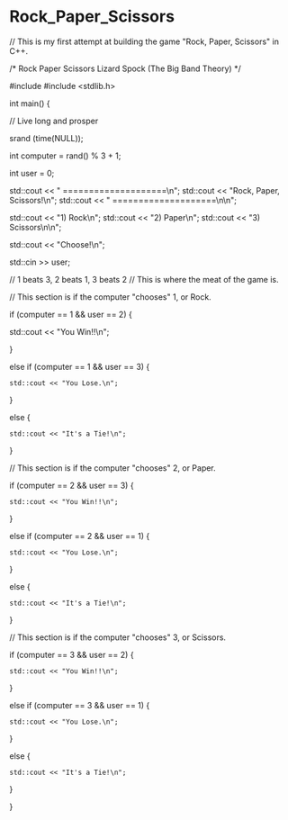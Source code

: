 # Rock_Paper_Scissors

// This is my first attempt at building the game "Rock, Paper, Scissors" in C++.

/*
Rock Paper Scissors Lizard Spock
(The Big Band Theory)
*/

#include <iostream>
#include <stdlib.h>

int main() {

  // Live long and prosper

srand (time(NULL));

int computer = rand() % 3 + 1;

int user = 0;

std::cout << " ====================\n";
std::cout << "Rock, Paper, Scissors!\n";
std::cout << " ====================\n\n";

std::cout << "1) Rock\n";
std::cout << "2) Paper\n";
std::cout << "3) Scissors\n\n";

std::cout << "Choose!\n";

std::cin >> user;

  //  1 beats 3, 2 beats 1, 3 beats 2
  //  This is where the meat of the game is.

//  This section is if the computer "chooses" 1, or Rock.

if (computer == 1 && user == 2) {

  std::cout << "You Win!!\n";

}

  else if (computer == 1 && user == 3) {

    std::cout << "You Lose.\n";

  }

  else {

    std::cout << "It's a Tie!\n";
}

//  This section is if the computer "chooses" 2, or Paper.

  if (computer == 2 && user == 3) {

    std::cout << "You Win!!\n";

  }

  else if (computer == 2 && user == 1) {

    std::cout << "You Lose.\n";

  }

  else {

    std::cout << "It's a Tie!\n";

  }

//  This section is if the computer "chooses" 3, or Scissors.

  if (computer == 3 && user == 2) {

    std::cout << "You Win!!\n";

}

  else if (computer == 3 && user == 1) {

    std::cout << "You Lose.\n";

  }

  else {

    std::cout << "It's a Tie!\n";
    
  }

}
